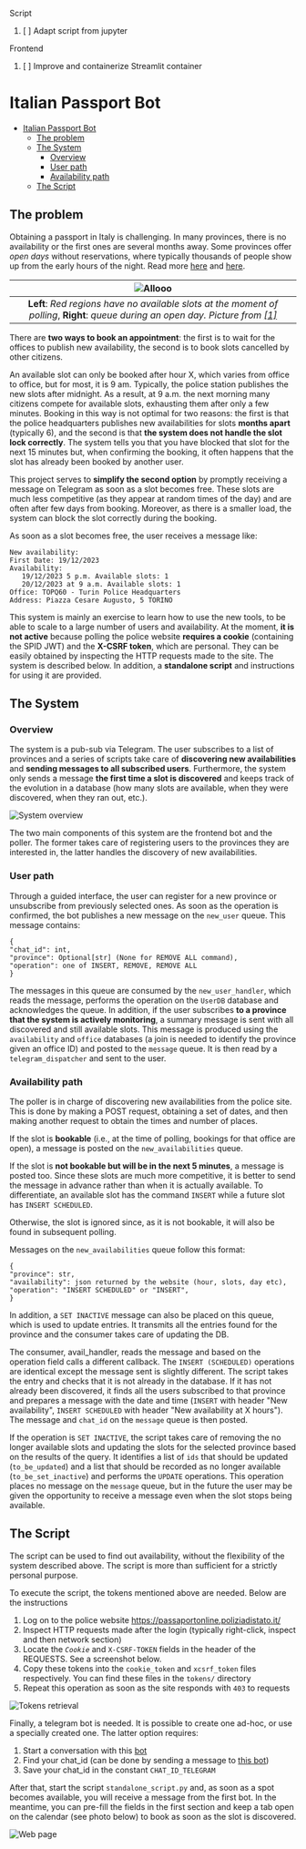 
Script
1. [ ] Adapt script from jupyter

Frontend
1. [ ] Improve and containerize Streamlit container


# Italian Passport Bot

<!-- TOC -->
* [Italian Passport Bot](#italian-passport-bot)
  * [The problem](#the-problem)
  * [The System](#the-system)
    * [Overview](#overview)
    * [User path](#user-path)
    * [Availability path](#availability-path)
  * [The Script](#the-script)
<!-- TOC -->

## The problem

Obtaining a passport in Italy is challenging. In many provinces, there is no availability 
or the first ones are several months away. 
Some provinces offer *open days* without reservations,
where typically thousands of people show up from the early hours of the night. Read more [here](https://www.lastampa.it/torino/2023/01/28/news/passaporti_ufficio_code-12609734/) and [here](https://www.rainews.it/tgr/piemonte/video/2023/10/a-torino-passaporto-in-20-giorni-ma-e-ancora-caos-per-la-domanda--dff5c3e4-6801-405f-9cd2-fd1e7c7cbe5d.html).

|                                                                                            ![Allooo](assets/passport.png)                                                                                             | 
|:---------------------------------------------------------------------------------------------------------------------------------------------------------------------------------------------------------------------:| 
| **Left**: *Red regions have no available slots at the moment of polling*, **Right**: *queue during an open day. Picture from [[1]](https://www.lastampa.it/torino/2023/01/28/news/passaporti_ufficio_code-12609734/)* |



There are **two ways to book an appointment**: the first is to wait for the offices to publish new availability,
the second is to book slots cancelled by other citizens.

An available slot can only be booked after hour X, 
which varies from office to office, but for most, it is 9 am.
Typically, the police station publishes the new slots after midnight. As a result, at 9 a.m. the next morning many citizens compete for available slots, exhausting them after only a few minutes. 
Booking in this way is not optimal for two reasons: the first is that the police headquarters publishes new availabilities for slots **months apart** (typically 6), and the second is that **the system does not handle the slot lock correctly**. 
The system tells you that you have blocked that slot for the next 15 minutes but, when confirming the booking, it often happens that the slot has already been booked by another user.

This project serves to **simplify the second option** by promptly receiving a message on Telegram as soon as a slot becomes free. 
These slots are much less competitive (as they appear at random times of the day) and are often after few days from booking. 
Moreover, as there is a smaller load, the system can block the slot correctly during the booking.

As soon as a slot becomes free, the user receives a message like:
```
New availability:
First Date: 19/12/2023
Availability:
   19/12/2023 5 p.m. Available slots: 1
   20/12/2023 at 9 a.m. Available slots: 1
Office: TOPQ60 - Turin Police Headquarters
Address: Piazza Cesare Augusto, 5 TORINO
```

This system is mainly an exercise to learn how to use the new tools, to be able to scale to a large number of users and availability.
At the moment, **it is not active** because polling the police website **requires a cookie** (containing the SPID JWT) and the **X-CSRF token**, which are personal. 
They can be easily obtained by inspecting the HTTP requests made to the site.
The system is described below. In addition, a **standalone script** and instructions for using it are provided.

## The System
### Overview
The system is a pub-sub via Telegram. 
The user subscribes to a list of provinces and a series of scripts take care of **discovering new availabilities** and **sending messages to all subscribed users**. 
Furthermore, the system only sends a message **the first time a slot is discovered** and keeps track of the evolution in a database (how many slots are available, when they were discovered, when they ran out, etc.).

<picture>
  <source media="(prefers-color-scheme: dark)" srcset="./assets/SystemDark.png">
  <img alt="System overview" src="./assets/SystemLight.png">
</picture>

The two main components of this system are the frontend bot and the poller. The former takes care of registering users to the provinces they are interested in, the latter handles the discovery of new availabilities.

### User path

Through a guided interface, the user can register for a new province or unsubscribe from previously selected ones. 
As soon as the operation is confirmed, the bot publishes a new message on the `new_user` queue. This message contains:
```
{
"chat_id": int, 
"province": Optional[str] (None for REMOVE ALL command), 
"operation": one of INSERT, REMOVE, REMOVE ALL
}
```

The messages in this queue are consumed by the `new_user_handler`, which reads the message, performs the operation on the `UserDB` database and acknowledges the queue. 
In addition, if the user subscribes **to a province that the system is actively monitoring**, a summary message is sent with all discovered and still available slots. 
This message is produced using the `availability` and `office` databases (a join is needed to identify the province given an office ID) 
and posted to the `message` queue. It is then read by a `telegram_dispatcher` and sent to the user.

### Availability path

The poller is in charge of discovering new availabilities from the police site. 
This is done by making a POST request, obtaining a set of dates, and then making another request to obtain the times and number of places. 

If the slot is **bookable** (i.e., at the time of polling, bookings for that office are open), 
a message is posted on the `new_availabilities` queue. 

If the slot is **not bookable but will be in the next 5 minutes**, a message is posted too. 
Since these slots are much more competitive, it is better to send the message in advance rather than when 
it is actually available. To differentiate, an available slot has the command `INSERT` while a future slot has `INSERT SCHEDULED`.

Otherwise, the slot is ignored since, as it is not bookable, it will also be found in subsequent polling.

Messages on the `new_availabilities` queue follow this format:

```
{
"province": str,
"availability": json returned by the website (hour, slots, day etc),
"operation": "INSERT SCHEDULED" or "INSERT",
}
```

In addition, a `SET INACTIVE` message can also be placed on this queue, which is used to update entries.
It transmits all the entries found for the province and the consumer takes care of updating the DB.

The consumer, avail_handler, reads the message and based on the operation field calls a different callback.
The `INSERT (SCHEDULED)` operations are identical except the message sent is slightly different. 
The script takes the entry and checks that it is not already in the database. 
If it has not already been discovered, it finds all the users subscribed to that province and prepares a message with the date and time 
(`INSERT` with header "New availability", `INSERT SCHEDULED` with header "New availability at X hours"). 
The message and `chat_id` on the `message` queue is then posted.

If the operation is `SET INACTIVE`, the script takes care of removing the no longer available slots 
and updating the slots for the selected province based on the results of the query. 
It identifies a list of `ids` that should be updated (`to_be_updated`) and a list 
that should be recorded as no longer available (`to_be_set_inactive`) and performs the `UPDATE` operations. 
This operation places no message on the `message` queue, but in the future the user may be given the opportunity to receive a message even when the slot stops being available.




## The Script

The script can be used to find out availability, without the flexibility of the system described above.
The script is more than sufficient for a strictly personal purpose.

To execute the script, the tokens mentioned above are needed. Below are the instructions

1. Log on to the police website https://passaportonline.poliziadistato.it/
2. Inspect HTTP requests made after the login (typically right-click, inspect and then network section)
3. Locate the _`Cookie`_ and `X-CSRF-TOKEN` fields in the header of the REQUESTS. See a screenshot below.
4. Copy these tokens into the `cookie_token` and `xcsrf_token` files respectively. You can find these files in the `tokens/` directory
5. Repeat this operation as soon as the site responds with `403` to requests


![Tokens retrieval](assets/tokens.png)



Finally, a telegram bot is needed. It is possible to create one ad-hoc, or use a specially created one. 
The latter option requires:

1. Start a conversation with this [bot](https://t.me/ModynBot)
2. Find your chat_id (can be done by sending a message to [this bot](https://t.me/myidbot))
3. Save your chat_id in the constant `CHAT_ID_TELEGRAM`

After that, start the script `standalone_script.py` and, as soon as a spot becomes available, 
you will receive a message from the first bot. 
In the meantime, you can pre-fill the fields in the first section and keep a tab open on the calendar (see photo below) 
to book as soon as the slot is discovered.

![Web page](assets/page.png)

